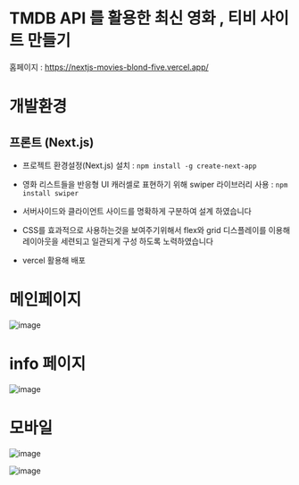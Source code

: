 # TMDB API 를 활용한 최신 영화 , 티비 사이트 만들기

홈페이지 : https://nextjs-movies-blond-five.vercel.app/

# 개발환경

## 프론트 (Next.js)

*  프로젝트 환경설정(Next.js) 설치 : `npm install -g create-next-app` <br />

*  영화 리스트들을 반응형 UI 캐러셀로 표현하기 위해 swiper 라이브러리 사용 : `npm install swiper` <br />

*  서버사이드와 클라이언트 사이드를 명확하게 구분하여 설계 하였습니다  <br />

*  CSS를 효과적으로 사용하는것을 보여주기위해서  flex와 grid 디스플레이를 이용해 레이아웃을 세련되고 일관되게 구성 하도록 노력하였습니다

*  vercel 활용해 배포


# 메인페이지

![image](https://github.com/dongridongil/NEXT-MOVIE/assets/108976641/ec2e366f-55d6-4c1d-9189-a218372b8ff5)


# info 페이지

![image](https://github.com/dongridongil/NEXT-MOVIE/assets/108976641/a12e2b87-35cc-42fd-ba79-d15ff6265c17)


# 모바일
![image](https://github.com/dongridongil/NEXT-MOVIE/assets/108976641/47fae427-9c77-44d9-961a-338dd75c13a3)

![image](https://github.com/dongridongil/NEXT-MOVIE/assets/108976641/d25ac305-c4a8-46d0-9769-ee30ca39609e)

